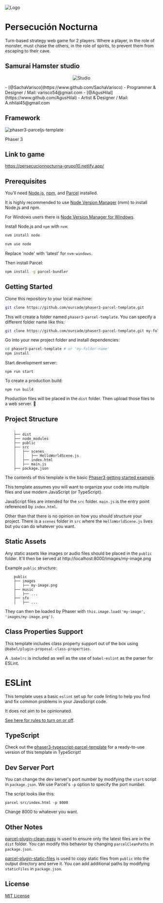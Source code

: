 ![Logo](https://github.com/SachaVarisco/phaser3-parcel-template/blob/master/public/assets/images/logo.png)


# Persecución Nocturna

Turn-based strategy web game for 2 players. 
Where a player, in the role of monster, must chase the others, in the role of spirits, to prevent them from escaping to their cave.


## Samurai Hamster studio
<p align="center">
  <img src="[https://github.com/SachaVarisco/phaser3-parcel-template/blob/master/public/assets/images/HAMSTERLOGO1.png]" alt="Studio"/>
</p>
- [@SachaVarisco](https://www.github.com/SachaVarisco) - Programmer & Designer / Mail: varisco54@gmail.com 
- [@AgusHilal](https://www.github.com/AgusHilal) - Artist & Designer / Mail: A.nhilal45@gmail.com



## Framework
![phaser3-parceljs-template](https://user-images.githubusercontent.com/2236153/71606463-37a0da80-2b2e-11ea-9b5f-5d26ccc84f91.png)

Phaser 3


## Link to game

https://persecucionnocturna-grupo10.netlify.app/

## Prerequisites

You'll need [Node.js](https://nodejs.org/en/), [npm](https://www.npmjs.com/), and [Parcel](https://parceljs.org/) installed.

It is highly recommended to use [Node Version Manager](https://github.com/nvm-sh/nvm) (nvm) to install Node.js and npm.

For Windows users there is [Node Version Manager for Windows](https://github.com/coreybutler/nvm-windows).

Install Node.js and `npm` with `nvm`:

```bash
nvm install node

nvm use node
```

Replace 'node' with 'latest' for `nvm-windows`.

Then install Parcel:

```bash
npm install -g parcel-bundler
```

## Getting Started

Clone this repository to your local machine:

```bash
git clone https://github.com/ourcade/phaser3-parcel-template.git
```

This will create a folder named `phaser3-parcel-template`. You can specify a different folder name like this:

```bash
git clone https://github.com/ourcade/phaser3-parcel-template.git my-folder-name
```

Go into your new project folder and install dependencies:

```bash
cd phaser3-parcel-template # or 'my-folder-name'
npm install
```

Start development server:

```
npm run start
```

To create a production build:

```
npm run build
```

Production files will be placed in the `dist` folder. Then upload those files to a web server. 🎉

## Project Structure

```
    .
    ├── dist
    ├── node_modules
    ├── public
    ├── src
    │   ├── scenes
    │   │   ├── HelloWorldScene.js
    │   ├── index.html
    │   ├── main.js
    ├── package.json
```

The contents of this template is the basic [Phaser3 getting started example](http://phaser.io/tutorials/getting-started-phaser3/part5).

This template assumes you will want to organize your code into multiple files and use modern JavaScript (or TypeScript).

JavaScript files are intended for the `src` folder. `main.js` is the entry point referenced by `index.html`.

Other than that there is no opinion on how you should structure your project. There is a `scenes` folder in `src` where the `HelloWorldScene.js` lives but you can do whatever you want.

## Static Assets

Any static assets like images or audio files should be placed in the `public` folder. It'll then be served at http://localhost:8000/images/my-image.png

Example `public` structure:

```
    public
    ├── images
    │   ├── my-image.png
    ├── music
    │   ├── ...
    ├── sfx
    │   ├── ...
```

They can then be loaded by Phaser with `this.image.load('my-image', 'images/my-image.png')`.

## Class Properties Support

This template includes class property support out of the box using `@babel/plugin-proposal-class-properties`.

A `.babelrc` is included as well as the use of `babel-eslint` as the parser for ESLint.

# ESLint

This template uses a basic `eslint` set up for code linting to help you find and fix common problems in your JavaScript code.

It does not aim to be opinionated.

[See here for rules to turn on or off](https://eslint.org/docs/rules/).

## TypeScript

Check out the [phaser3-typescript-parcel-template](https://github.com/ourcade/phaser3-typescript-parcel-template) for a ready-to-use version of this template in TypeScript!

## Dev Server Port

You can change the dev server's port number by modifying the `start` script in `package.json`. We use Parcel's `-p` option to specify the port number.

The script looks like this:

```
parcel src/index.html -p 8000
```

Change 8000 to whatever you want.

## Other Notes

[parcel-plugin-clean-easy](https://github.com/lifuzhao100/parcel-plugin-clean-easy) is used to ensure only the latest files are in the `dist` folder. You can modify this behavior by changing `parcelCleanPaths` in `package.json`.

[parcel-plugin-static-files](https://github.com/elwin013/parcel-plugin-static-files-copy#readme) is used to copy static files from `public` into the output directory and serve it. You can add additional paths by modifying `staticFiles` in `package.json`.

## License

[MIT License](https://github.com/ourcade/phaser3-parcel-template/blob/master/LICENSE)
